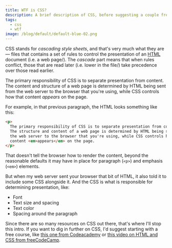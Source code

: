 ```yaml
---
title: WTF is CSS?
description: A brief description of CSS, before suggesting a couple free courses.
tags:
  - css
  - wtf
image: /blog/default/default-blue-02.png
---
```


CSS stands for _cascading style sheets_, and that's very much what they are — files that contains a set of rules to control the presentation of an [HTML](/blog/wtf-is-html/) document (i.e. a web page/). The _cascade_ part means that when rules conflict, those that are read later (i.e. lower in the file/) take precedence over those read earlier.

The primary responsibility of CSS is to separate presentation from content. The content and structure of a web page is determined by HTML being sent from the web server to the browser that you're using, while CSS controls how that content _appears_ on the page.

For example, in that previous paragraph, the HTML looks something like this:

```html
<p>
  The primary responsibility of CSS is to separate presentation from content.
  The structure and content of a web page is determined by HTML being sent from
  the web server to the browser that you're using, while CSS controls how that
  content <em>appears</em> on the page.
</p>
```

That doesn't tell the browser how to render the content, beyond the reasonable defaults it may have in place for paragraph (`<p>`) and emphasis (`<em>`) elements.

But when my web server sent your browser that bit of HTML, it also told it to include some CSS alongside it. And the CSS is what is responsible for determining presentation, like:

- Font
- Text size and spacing
- Text color
- Spacing around the paragraph

Since there are so many resources on CSS out there, that's where I'll stop this intro. If you want to dig in further on CSS, I'd suggest starting with a free course, like [this one from Codeacademy](https://www.codecademy.com/learn/learn-css) or [this video on HTML and CSS from freeCodeCamp](https://www.youtube.com/watch?v=kMT54MPz9oE).

